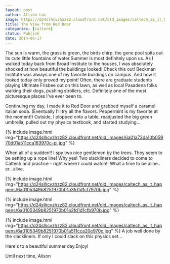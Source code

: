 ```yaml
---
layout: post
author: Alison Lui
image: https://d24slhcvzhzz82.cloudfront.net/old_images/caltech_as_it_happens/6a0105349b8251970b01a3fd1d1c25970b.jpg
title: The View from Red Door 
categories: [culture]
status: Publish
date: 2014-06-17
---
```


The sun is warm, the grass is green, the birds chirp, the gene pool spits out its cute little fountains of water.Summer is most definitely upon us. As I walked today back from Broad Institute to the houses, I was absolutely shocked at how beautiful the buildings looked! Check this out! Beckman Institute was always one of my favorite buildings on campus. And how it looked today only proved my point! Often, there are graduate students playing Ultimate Frisbee out on this lawn, as well as local Pasadena folks walking their dogs, pushing strollers, etc. Definitely one of the most picturesque places I've ever been to.

Continuing my day, I made it to Red Door and grabbed myself a caramel italian soda. (Eventually I'll try all the flavors. Peppermint is my favorite at the moment!) Outside, I plopped onto a table, readjusted the big green umbrella, pulled out my physics textbook, and started studying...


{% include image.html img="https://d24slhcvzhzz82.cloudfront.net/old_images/6a01a73da10b05970d01a511cca163970c-pi.jpg" %}

When all of a sudden!!
I spy two nice gentlemen by the trees. They seem to be setting up a rope line! Why yes! Two slackliners decided to come to Caltech and practice - right where I could watch!! What a time to be aline.. er.. alive.


{% include image.html img="https://d24slhcvzhzz82.cloudfront.net/old_images/caltech_as_it_happens/6a0105349b8251970b01a3fd1d1cf7970b.jpg" %}

{% include image.html img="https://d24slhcvzhzz82.cloudfront.net/old_images/caltech_as_it_happens/6a0105349b8251970b01a3fd1d1cfb970b.jpg" %}

{% include image.html img="https://d24slhcvzhzz82.cloudfront.net/old_images/caltech_as_it_happens/6a0105349b8251970b01a511cca20e970c.jpg" %}
A job well done by the slackliners. If only I could slack on this physics set...

Here's to a beautiful summer day.Enjoy!

Until next time,
Alison
